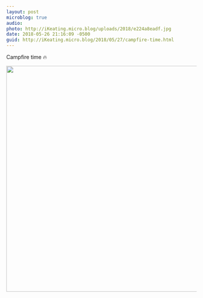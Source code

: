 ```yaml
---
layout: post
microblog: true
audio: 
photo: http://iKeating.micro.blog/uploads/2018/e224a8eadf.jpg
date: 2018-05-26 21:16:09 -0500
guid: http://iKeating.micro.blog/2018/05/27/campfire-time.html
---
```

Campfire time 🔥 

<img src="http://iKeating.micro.blog/uploads/2018/e224a8eadf.jpg" width="600" height="599" />
